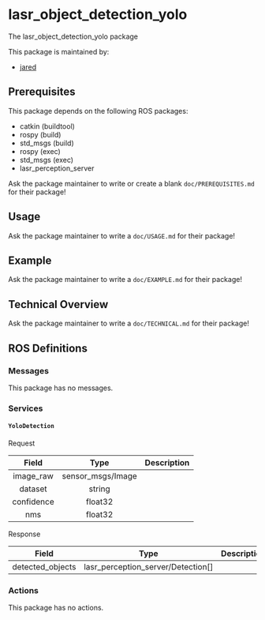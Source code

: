 # lasr_object_detection_yolo

The lasr_object_detection_yolo package

This package is maintained by:
- [jared](jared@todo.todo)

## Prerequisites

This package depends on the following ROS packages:
- catkin (buildtool)
- rospy (build)
- std_msgs (build)
- rospy (exec)
- std_msgs (exec)
- lasr_perception_server

Ask the package maintainer to write or create a blank `doc/PREREQUISITES.md` for their package!

## Usage

Ask the package maintainer to write a `doc/USAGE.md` for their package!

## Example

Ask the package maintainer to write a `doc/EXAMPLE.md` for their package!

## Technical Overview

Ask the package maintainer to write a `doc/TECHNICAL.md` for their package!

## ROS Definitions

### Messages

This package has no messages.

### Services

#### `YoloDetection`

Request

| Field | Type | Description |
|:-:|:-:|---|
| image_raw | sensor_msgs/Image |  |
| dataset | string |  |
| confidence | float32 |  |
| nms | float32 |  |

Response

| Field | Type | Description |
|:-:|:-:|---|
| detected_objects | lasr_perception_server/Detection[] |  |


### Actions

This package has no actions.
